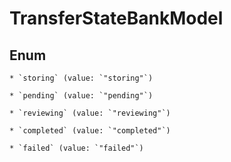 
# TransferStateBankModel

## Enum


    * `storing` (value: `"storing"`)

    * `pending` (value: `"pending"`)

    * `reviewing` (value: `"reviewing"`)

    * `completed` (value: `"completed"`)

    * `failed` (value: `"failed"`)



